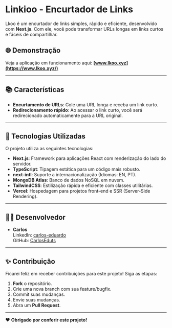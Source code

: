 # Linkioo - Encurtador de Links


Lkoo é um encurtador de links simples, rápido e eficiente, desenvolvido com **Next.js**. Com ele, você pode transformar URLs longas em links curtos e fáceis de compartilhar.

## 🌐 Demonstração

Veja a aplicação em funcionamento aqui: **[www.lkoo.xyz](https://www.lkoo.xyz/)**

---

## 📚 Características

- **Encurtamento de URLs**: Cole uma URL longa e receba um link curto.
- **Redirecionamento rápido**: Ao acessar o link curto, você será redirecionado automaticamente para a URL original.

---

## 🚀 Tecnologias Utilizadas

O projeto utiliza as seguintes tecnologias:

- **Next.js**: Framework para aplicações React com renderização do lado do servidor.
- **TypeScript**: Tipagem estática para um código mais robusto.
- **next-intl**: Suporte a internacionalização (Idiomas: EN, PT).
- **MongoDB Atlas**: Banco de dados NoSQL em nuvem.
- **TailwindCSS**: Estilização rápida e eficiente com classes utilitárias.
- **Vercel**: Hospedagem para projetos front-end e SSR (Server-Side Rendering).

---

## 👨‍💻 Desenvolvedor

- **Carlos**  
  LinkedIn: [carlos-eduardo](https://www.linkedin.com/in/carlos-eduardo-464206336/)  
  GitHub: [CarlosEduts](https://github.com/CarlosEduts)

---

## ✨ Contribuição

Ficarei feliz em receber contribuições para este projeto! Siga as etapas:

1. **Fork** o repositório.
2. Crie uma nova branch com sua feature/bugfix.
3. Commit suas mudanças.
4. Envie suas mudanças.
5. Abra um **Pull Request**.

---

❤️ **Obrigado por conferir este projeto!**
